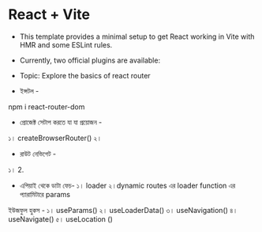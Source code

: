 # React + Vite

- This template provides a minimal setup to get React working in Vite with HMR and some ESLint rules.

- Currently, two official plugins are available:

- Topic: Explore the basics of react router


- ইন্সটল - 

 npm i react-router-dom

- প্রোজেক্ট সেটাপ করতে যা যা প্রয়োজন - 

১। createBrowserRouter()
২। <RouterProvider/> 

- রাউট নেভিগেট - 

১। <Link>
2.<NavLink>

- এপিয়াই থেকে ডাটা ফেচ-
১। loader
২।dynamic routes এর loader function এর প্যারামিটারে params

ইউজফুল হুকস - 
১। useParams()
২। useLoaderData()
৩। useNavigation()
৪।useNavigate() 
৫। useLocation ()


